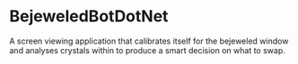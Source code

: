 # BejeweledBotDotNet
A screen viewing application that calibrates itself for the bejeweled window and analyses crystals within to produce a smart decision on what to swap.
